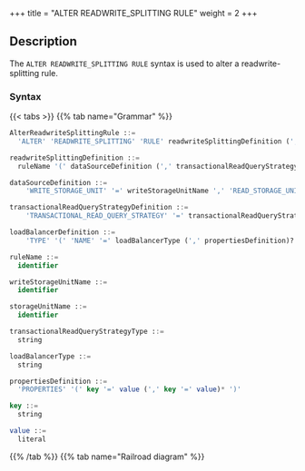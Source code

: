 +++
title = "ALTER READWRITE_SPLITTING RULE"
weight = 2
+++

## Description

The `ALTER READWRITE_SPLITTING RULE` syntax is used to alter a readwrite-splitting rule.

### Syntax

{{< tabs >}}
{{% tab name="Grammar" %}}
```sql
AlterReadwriteSplittingRule ::=
  'ALTER' 'READWRITE_SPLITTING' 'RULE' readwriteSplittingDefinition (',' readwriteSplittingDefinition)*

readwriteSplittingDefinition ::=
  ruleName '(' dataSourceDefinition (',' transactionalReadQueryStrategyDefinition)? (',' loadBalancerDefinition)? ')'

dataSourceDefinition ::=
    'WRITE_STORAGE_UNIT' '=' writeStorageUnitName ',' 'READ_STORAGE_UNITS' '(' storageUnitName (',' storageUnitName)* ')' 

transactionalReadQueryStrategyDefinition ::=
    'TRANSACTIONAL_READ_QUERY_STRATEGY' '=' transactionalReadQueryStrategyType

loadBalancerDefinition ::=
    'TYPE' '(' 'NAME' '=' loadBalancerType (',' propertiesDefinition)? ')'

ruleName ::=
  identifier

writeStorageUnitName ::=
  identifier

storageUnitName ::=
  identifier

transactionalReadQueryStrategyType ::=
  string

loadBalancerType ::=
  string

propertiesDefinition ::=
  'PROPERTIES' '(' key '=' value (',' key '=' value)* ')'

key ::=
  string

value ::=
  literal
```
{{% /tab %}}
{{% tab name="Railroad diagram" %}}
<iframe frameborder="0" name="diagram" id="diagram" width="100%" height="100%"></iframe>
{{% /tab %}}
{{< /tabs >}}

### Supplement

- `transactionalReadQueryStrategyType` specifies the routing strategy for read query within a transaction, please refer to [YAML configuration](/en/user-manual/shardingsphere-jdbc/yaml-config/rules/readwrite-splitting/);
- `loadBalancerType` specifies the load balancing algorithm type, please refer to [Load Balance Algorithm]((/en/user-manual/common-config/builtin-algorithm/load-balance/)).

### Example

#### Alter a readwrite-splitting rule

```sql
ALTER READWRITE_SPLITTING RULE ms_group_0 (
    WRITE_STORAGE_UNIT=write_ds,
    READ_STORAGE_UNITS(read_ds_0,read_ds_1),
    TYPE(NAME="random")
);
```

### Reserved word

`ALTER`, `READWRITE_SPLITTING`, `RULE`, `WRITE_STORAGE_UNIT`, `READ_STORAGE_UNITS`
, `TYPE`, `NAME`, `PROPERTIES`, `TRUE`, `FALSE`

### Related links

- [Reserved word](/en/user-manual/shardingsphere-proxy/distsql/syntax/reserved-word/)
- [Load Balance Algorithm](/en/user-manual/common-config/builtin-algorithm/load-balance/)
